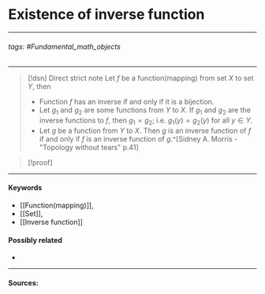 # Existence of inverse function
***
###### tags: #Fundamental_math_objects 
***
>[!dsn] Direct strict note
>Let $f$ be a function(mapping) from set $X$ to set $Y$, then
>- Function $f$ has an inverse if and only if it is a bijection.
>- Let $g_{1}$ and $g_{2}$ are some functions from $Y$ to $X$. If $g_{1}$ and $g_{2}$ are the inverse functions to $f$, then $g_{1}=g_{2}$; i.e. $g_{1}(y)=g_{2}(y)$ for all $y\in Y$.
>- Let $g$ be a function from $Y$ to $X$. Then $g$ is an inverse function of $f$ if and only if $f$ is an inverse function of $g$.^[Sidney A. Morris - "Topology without tears" p.41]

>[!proof]
>
***
#### Keywords
- [[Function(mapping)]],
- [[Set]],
- [[Inverse function]]
#### Possibly related
- 
***
#### Sources: